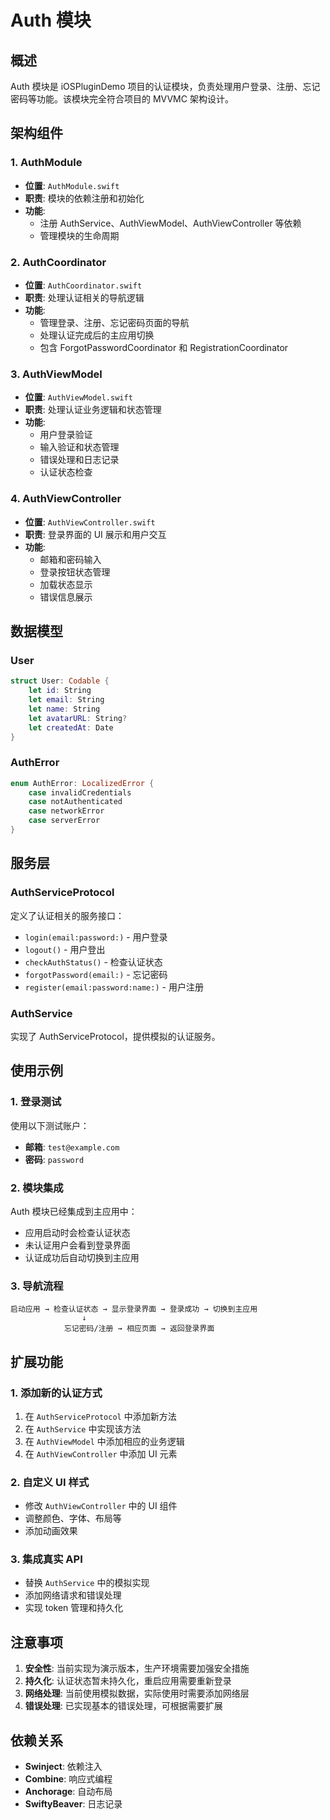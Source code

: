 # Auth 模块

## 概述

Auth 模块是 iOSPluginDemo 项目的认证模块，负责处理用户登录、注册、忘记密码等功能。该模块完全符合项目的 MVVMC 架构设计。

## 架构组件

### 1. AuthModule
- **位置**: `AuthModule.swift`
- **职责**: 模块的依赖注册和初始化
- **功能**: 
  - 注册 AuthService、AuthViewModel、AuthViewController 等依赖
  - 管理模块的生命周期

### 2. AuthCoordinator
- **位置**: `AuthCoordinator.swift`
- **职责**: 处理认证相关的导航逻辑
- **功能**:
  - 管理登录、注册、忘记密码页面的导航
  - 处理认证完成后的主应用切换
  - 包含 ForgotPasswordCoordinator 和 RegistrationCoordinator

### 3. AuthViewModel
- **位置**: `AuthViewModel.swift`
- **职责**: 处理认证业务逻辑和状态管理
- **功能**:
  - 用户登录验证
  - 输入验证和状态管理
  - 错误处理和日志记录
  - 认证状态检查

### 4. AuthViewController
- **位置**: `AuthViewController.swift`
- **职责**: 登录界面的 UI 展示和用户交互
- **功能**:
  - 邮箱和密码输入
  - 登录按钮状态管理
  - 加载状态显示
  - 错误信息展示

## 数据模型

### User
```swift
struct User: Codable {
    let id: String
    let email: String
    let name: String
    let avatarURL: String?
    let createdAt: Date
}
```

### AuthError
```swift
enum AuthError: LocalizedError {
    case invalidCredentials
    case notAuthenticated
    case networkError
    case serverError
}
```

## 服务层

### AuthServiceProtocol
定义了认证相关的服务接口：
- `login(email:password:)` - 用户登录
- `logout()` - 用户登出
- `checkAuthStatus()` - 检查认证状态
- `forgotPassword(email:)` - 忘记密码
- `register(email:password:name:)` - 用户注册

### AuthService
实现了 AuthServiceProtocol，提供模拟的认证服务。

## 使用示例

### 1. 登录测试
使用以下测试账户：
- **邮箱**: `test@example.com`
- **密码**: `password`

### 2. 模块集成
Auth 模块已经集成到主应用中：
- 应用启动时会检查认证状态
- 未认证用户会看到登录界面
- 认证成功后自动切换到主应用

### 3. 导航流程
```
启动应用 → 检查认证状态 → 显示登录界面 → 登录成功 → 切换到主应用
                ↓
            忘记密码/注册 → 相应页面 → 返回登录界面
```

## 扩展功能

### 1. 添加新的认证方式
1. 在 `AuthServiceProtocol` 中添加新方法
2. 在 `AuthService` 中实现该方法
3. 在 `AuthViewModel` 中添加相应的业务逻辑
4. 在 `AuthViewController` 中添加 UI 元素

### 2. 自定义 UI 样式
- 修改 `AuthViewController` 中的 UI 组件
- 调整颜色、字体、布局等
- 添加动画效果

### 3. 集成真实 API
- 替换 `AuthService` 中的模拟实现
- 添加网络请求和错误处理
- 实现 token 管理和持久化

## 注意事项

1. **安全性**: 当前实现为演示版本，生产环境需要加强安全措施
2. **持久化**: 认证状态暂未持久化，重启应用需要重新登录
3. **网络处理**: 当前使用模拟数据，实际使用时需要添加网络层
4. **错误处理**: 已实现基本的错误处理，可根据需要扩展

## 依赖关系

- **Swinject**: 依赖注入
- **Combine**: 响应式编程
- **Anchorage**: 自动布局
- **SwiftyBeaver**: 日志记录 